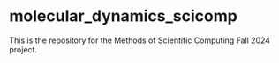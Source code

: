 # molecular_dynamics_scicomp
This is the repository for the Methods of Scientific Computing Fall 2024 project. 
